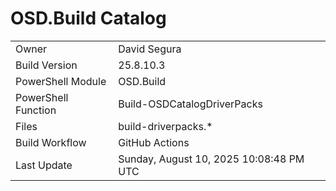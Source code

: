 ﻿# OSD.Build Catalog

| | |
|-|-|
| Owner | David Segura |
| Build Version | 25.8.10.3 |
| PowerShell Module | OSD.Build |
| PowerShell Function | Build-OSDCatalogDriverPacks |
| Files | build-driverpacks.* |
| Build Workflow | GitHub Actions |
| Last Update | Sunday, August 10, 2025 10:08:48 PM UTC |
